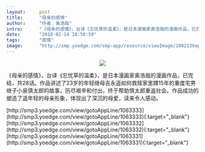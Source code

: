 ```yaml
---
layout:     post
title:      "母亲的感情"
author:     "作者：奥浩哉"
intro:      "《母亲的感情》，台译《忘忧草的温柔》，是日本漫画家奥浩哉的漫画作品，已完结，共28话。作品讲述了23岁的年轻继母吉永遥如何救赎家里蹲15年的重度宅男继子小泉慎太郎的故事，历尽艰辛和付出，终于帮助慎太郎重返社会。作品成功的塑造了遥年轻的母亲形象，体现出了深沉的母爱，读来令人感动。"
date:       "2018-02-14 16:56:59"
tags:       "感情"
image:      "http://smp.yoedge.com/smp-app/resource/viewImage/1002138appline.png"
---
```

<div style="text-align: center">
<p><img src="http://smp.yoedge.com/smp-app/resource/viewImage/1002138appline.png"/></p>
</div>
<p class="post-meta">
<span>《母亲的感情》，台译《忘忧草的温柔》，是日本漫画家奥浩哉的漫画作品，已完结，共28话。作品讲述了23岁的年轻继母吉永遥如何救赎家里蹲15年的重度宅男继子小泉慎太郎的故事，历尽艰辛和付出，终于帮助慎太郎重返社会。作品成功的塑造了遥年轻的母亲形象，体现出了深沉的母爱，读来令人感动。</span>
</p>
[http://smp3.yoedge.com/view/gotoAppLine/1063333](http://smp3.yoedge.com/view/gotoAppLine/1063333){:target="_blank"}
[http://smp3.yoedge.com/view/gotoAppLine/1063332](http://smp3.yoedge.com/view/gotoAppLine/1063332){:target="_blank"}
[http://smp3.yoedge.com/view/gotoAppLine/1063331](http://smp3.yoedge.com/view/gotoAppLine/1063331){:target="_blank"}


